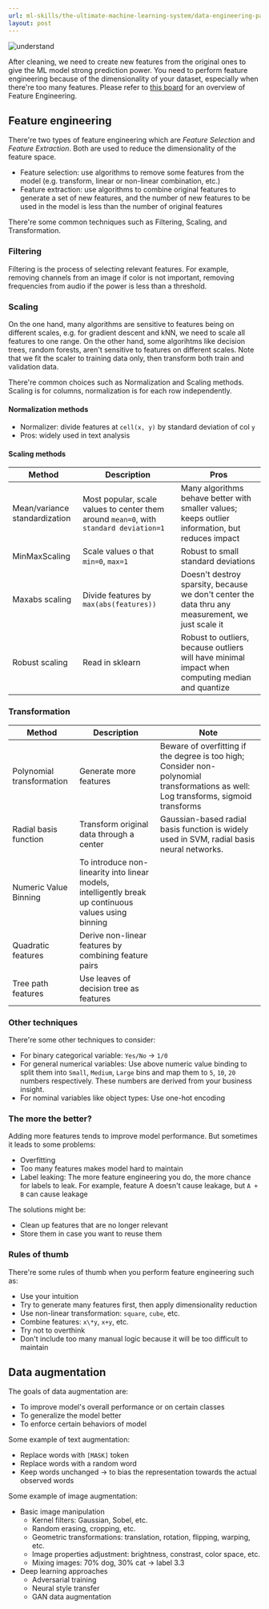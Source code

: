 ```yaml
---
url: ml-skills/the-ultimate-machine-learning-system/data-engineering-part-3-feature-engineering
layout: post
---
```


![understand][understand]

After cleaning, we need to create new features from the original ones to give the ML model strong prediction power. You need to perform feature engineering because of the dimensionality of your dataset, especially when there're too many features. Please refer to [this board](https://whimsical.com/cs-329s-machine-learning-systems-design-note-E7oPi8C6VUU89j8yPJdgzK@7YNFXnKbZALHYHhFdywLJ) for an overview of Feature Engineering.

<toc>

## Feature engineering

There're two types of feature engineering which are _Feature Selection_ and _Feature Extraction_. Both are used to reduce the dimensionality of the feature space.

- Feature selection: use algorithms to remove some features from the model (e.g. transform, linear or non-linear combination, etc.)
- Feature extraction: use algorithms to combine original features to generate a set of new features, and the number of new features to be used in the model is less than the number of original features

There're some common techniques such as Filtering, Scaling, and Transformation.

### Filtering

Filtering is the process of selecting relevant features. For example, removing channels from an image if color is not important, removing frequencies from audio if the power is less than a threshold.

### Scaling

On the one hand, many algorithms are sensitive to features being on different scales, e.g. for gradient descent and kNN, we need to scale all features to one range. On the other hand, some algorihtms like decision trees, random forests, aren't sensitive to features on different scales. Note that we fit the scaler to training data only, then transform both train and validation data.

There're common choices such as Normalization and Scaling methods. Scaling is for columns, normalization is for each row independently.

#### Normalization methods

- Normalizer: divide features at `cell(x, y)` by standard deviation of col `y`
- Pros: widely used in text analysis

#### Scaling methods

| Method                        | Description                                                                            | Pros                                                                                              |
| ----------------------------- | -------------------------------------------------------------------------------------- | ------------------------------------------------------------------------------------------------- |
| Mean/variance standardization | Most popular, scale values to center them around `mean=0`, with `standard deviation=1` | Many algorithms behave better with smaller values; keeps outlier information, but reduces impact  |
| MinMaxScaling                 | Scale values o that `min=0`, `max=1`                                                   | Robust to small standard deviations                                                               |
| Maxabs scaling                | Divide features by `max(abs(features))`                                                | Doesn't destroy sparsity, because we don't center the data thru any measurement, we just scale it |
| Robust scaling                | Read in sklearn                                                                        | Robust to outliers, because outliers will have minimal impact when computing median and quantize  |

### Transformation

| Method                    | Description                                                                                           | Note                                                                                                                                 |
| ------------------------- | ----------------------------------------------------------------------------------------------------- | ------------------------------------------------------------------------------------------------------------------------------------ |
| Polynomial transformation | Generate more features                                                                                | Beware of overfitting if the degree is too high; Consider non-polynomial transformations as well: Log transforms, sigmoid transforms |
| Radial basis function     | Transform original data through a center                                                              | Gaussian-based radial basis function is widely used in SVM, radial basis neural networks.                                            |
| Numeric Value Binning     | To introduce non-linearity into linear models, intelligently break up continuous values using binning |                                                                                                                                      |
| Quadratic features        | Derive non-linear features by combining feature pairs                                                 |                                                                                                                                      |
| Tree path features        | Use leaves of decision tree as features                                                               |                                                                                                                                      |

### Other techniques

There're some other techniques to consider:

- For binary categorical variable: `Yes/No` -> `1/0`
- For general numerical variables: Use above numeric value binding to split them into `Small`, `Medium`, `Large` bins and map them to `5`, `10`, `20` numbers respectively. These numbers are derived from your business insight.
- For nominal variables like object types: Use one-hot encoding

### The more the better?

Adding more features tends to improve model performance. But sometimes it leads to some problems:

- Overfitting
- Too many features makes model hard to maintain
- Label leaking: The more feature engineering you do, the more chance for labels to leak. For example, feature A doesn't cause leakage, but `A + B` can cause leakage

The solutions might be:

- Clean up features that are no longer relevant
- Store them in case you want to reuse them

### Rules of thumb

There're some rules of thumb when you perform feature engineering such as:

- Use your intuition
- Try to generate many features first, then apply dimensionality reduction
- Use non-linear transformation: `square`, `cube`, etc.
- Combine features: `x\*y`, `x+y`, etc.
- Try not to overthink
- Don't include too many manual logic because it will be too difficult to maintain

## Data augmentation

The goals of data augmentation are:

- To improve model's overall performance or on certain classes
- To generalize the model better
- To enforce certain behaviors of model

Some example of text augmentation:

- Replace words with `[MASK]` token
- Replace words with a random word
- Keep words unchanged -> to bias the representation towards the actual observed words

Some example of image augmentation:

- Basic image manipulation
  - Kernel filters: Gaussian, Sobel, etc.
  - Random erasing, cropping, etc.
  - Geometric transformations: translation, rotation, flipping, warping, etc.
  - Image properties adjustment: brightness, constrast, color space, etc.
  - Mixing images: 70% dog, 30% cat -> label 3.3
- Deep learning approaches
  - Adversarial training
  - Neural style transfer
  - GAN data augmentation

<!-- MARKDOWN LINKS & IMAGES -->

[understand]: /assets/images/ml-skills/the-ultimate-machine-learning-system/data-engineering-part-3-feature-engineering/understand.jpg
